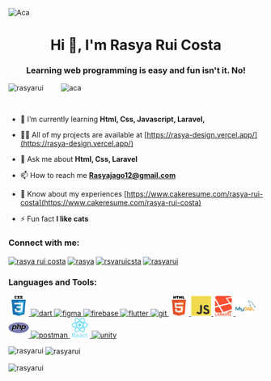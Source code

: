 ![Aca](https://i.pinimg.com/originals/a1/b3/d8/a1b3d8192ae21d32a0d3d8e15b81df12.jpg)
<h1 align="center">Hi 👋, I'm Rasya Rui Costa</h1>
<h3 align="center">Learning web programming is easy and fun isn't it. No!</h3>
<img align="right" alt="aca" width="400" src="https://i.pinimg.com/originals/c2/47/ab/c247abf83a7eeba593b1db7c1a50180e.png">

<p align="left"> <img src="https://komarev.com/ghpvc/?username=rasyarui&label=Profile%20views&color=0e75b6&style=flat" alt="rasyarui" /> </p>

<p align="left"> <a href="https://twitter.com/" target="blank"><img src="https://img.shields.io/twitter/follow/?logo=twitter&style=for-the-badge" alt="" /></a> </p>

- 🌱 I’m currently learning **Html, Css, Javascript, Laravel,**

- 👨‍💻 All of my projects are available at [https://rasya-design.vercel.app/](https://rasya-design.vercel.app/)

- 💬 Ask me about **Html, Css, Laravel**

- 📫 How to reach me **Rasyajago12@gmail.com**

- 📄 Know about my experiences [https://www.cakeresume.com/rasya-rui-costa](https://www.cakeresume.com/rasya-rui-costa)

- ⚡ Fun fact **I like cats**

<h3 align="left">Connect with me:</h3>
<p align="left">
<a href="https://linkedin.com/in/rasya rui costa" target="blank"><img align="center" src="https://raw.githubusercontent.com/rahuldkjain/github-profile-readme-generator/master/src/images/icons/Social/linked-in-alt.svg" alt="rasya rui costa" height="30" width="40" /></a>
<a href="https://stackoverflow.com/users/rasya" target="blank"><img align="center" src="https://raw.githubusercontent.com/rahuldkjain/github-profile-readme-generator/master/src/images/icons/Social/stack-overflow.svg" alt="rasya" height="30" width="40" /></a>
<a href="https://instagram.com/rsyaruicsta" target="blank"><img align="center" src="https://raw.githubusercontent.com/rahuldkjain/github-profile-readme-generator/master/src/images/icons/Social/instagram.svg" alt="rsyaruicsta" height="30" width="40" /></a>
<a href="https://dribbble.com/rasyarui" target="blank"><img align="center" src="https://raw.githubusercontent.com/rahuldkjain/github-profile-readme-generator/master/src/images/icons/Social/dribbble.svg" alt="rasyarui" height="30" width="40" /></a>
</p>

<h3 align="left">Languages and Tools:</h3>
<p align="left"> <a href="https://www.w3schools.com/css/" target="_blank" rel="noreferrer"> <img src="https://raw.githubusercontent.com/devicons/devicon/master/icons/css3/css3-original-wordmark.svg" alt="css3" width="40" height="40"/> </a> <a href="https://dart.dev" target="_blank" rel="noreferrer"> <img src="https://www.vectorlogo.zone/logos/dartlang/dartlang-icon.svg" alt="dart" width="40" height="40"/> </a> <a href="https://www.figma.com/" target="_blank" rel="noreferrer"> <img src="https://www.vectorlogo.zone/logos/figma/figma-icon.svg" alt="figma" width="40" height="40"/> </a> <a href="https://firebase.google.com/" target="_blank" rel="noreferrer"> <img src="https://www.vectorlogo.zone/logos/firebase/firebase-icon.svg" alt="firebase" width="40" height="40"/> </a> <a href="https://flutter.dev" target="_blank" rel="noreferrer"> <img src="https://www.vectorlogo.zone/logos/flutterio/flutterio-icon.svg" alt="flutter" width="40" height="40"/> </a> <a href="https://git-scm.com/" target="_blank" rel="noreferrer"> <img src="https://www.vectorlogo.zone/logos/git-scm/git-scm-icon.svg" alt="git" width="40" height="40"/> </a> <a href="https://www.w3.org/html/" target="_blank" rel="noreferrer"> <img src="https://raw.githubusercontent.com/devicons/devicon/master/icons/html5/html5-original-wordmark.svg" alt="html5" width="40" height="40"/> </a> <a href="https://developer.mozilla.org/en-US/docs/Web/JavaScript" target="_blank" rel="noreferrer"> <img src="https://raw.githubusercontent.com/devicons/devicon/master/icons/javascript/javascript-original.svg" alt="javascript" width="40" height="40"/> </a> <a href="https://laravel.com/" target="_blank" rel="noreferrer"> <img src="https://raw.githubusercontent.com/devicons/devicon/master/icons/laravel/laravel-plain-wordmark.svg" alt="laravel" width="40" height="40"/> </a> <a href="https://www.mysql.com/" target="_blank" rel="noreferrer"> <img src="https://raw.githubusercontent.com/devicons/devicon/master/icons/mysql/mysql-original-wordmark.svg" alt="mysql" width="40" height="40"/> </a> <a href="https://www.php.net" target="_blank" rel="noreferrer"> <img src="https://raw.githubusercontent.com/devicons/devicon/master/icons/php/php-original.svg" alt="php" width="40" height="40"/> </a> <a href="https://postman.com" target="_blank" rel="noreferrer"> <img src="https://www.vectorlogo.zone/logos/getpostman/getpostman-icon.svg" alt="postman" width="40" height="40"/> </a> <a href="https://reactjs.org/" target="_blank" rel="noreferrer"> <img src="https://raw.githubusercontent.com/devicons/devicon/master/icons/react/react-original-wordmark.svg" alt="react" width="40" height="40"/> </a> <a href="https://unity.com/" target="_blank" rel="noreferrer"> <img src="https://www.vectorlogo.zone/logos/unity3d/unity3d-icon.svg" alt="unity" width="40" height="40"/> </a> </p>

<p><img align="left" src="https://github-readme-stats.vercel.app/api/top-langs?username=rasyarui&show_icons=true&locale=en&layout=compact" alt="rasyarui" /></p>

<p>&nbsp;<img align="center" src="https://github-readme-stats.vercel.app/api?username=rasyarui&show_icons=true&locale=en" alt="rasyarui" /></p>

<p><img align="center" src="https://github-readme-streak-stats.herokuapp.com/?user=rasyarui&" alt="rasyarui" /></p>

